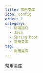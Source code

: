 ```yaml
---
title: 常用类库
icon: config
order: 2
category:
  - 后端指北
  - Java
  - Spring boot
  - 常用类库
tag:
  - 常用类库
---
```


常用类库

